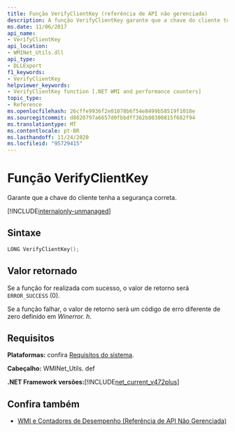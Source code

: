 ```yaml
---
title: Função VerifyClientKey (referência de API não gerenciada)
description: A função VerifyClientKey garante que a chave do cliente tenha a segurança correta.
ms.date: 11/06/2017
api_name:
- VerifyClientKey
api_location:
- WMINet_Utils.dll
api_type:
- DLLExport
f1_keywords:
- VerifyClientKey
helpviewer_keywords:
- VerifyClientKey function [.NET WMI and performance counters]
topic_type:
- Reference
ms.openlocfilehash: 26cffe9936f2e01078b6f54e8499b58519f1018e
ms.sourcegitcommit: d8020797a6657d0fbbdff362b80300815f682f94
ms.translationtype: MT
ms.contentlocale: pt-BR
ms.lasthandoff: 11/24/2020
ms.locfileid: "95729415"
---
```

# <a name="verifyclientkey-function"></a>Função VerifyClientKey

Garante que a chave do cliente tenha a segurança correta.  
  
[!INCLUDE[internalonly-unmanaged](../../../../includes/internalonly-unmanaged.md)]
  
## <a name="syntax"></a>Sintaxe  
  
```cpp  
LONG VerifyClientKey();
```  

## <a name="return-value"></a>Valor retornado

Se a função for realizada com sucesso, o valor de retorno será `ERROR_SUCCESS` (0).

Se a função falhar, o valor de retorno será um código de erro diferente de zero definido em *Winerror. h*.

## <a name="requirements"></a>Requisitos  

 **Plataformas:** confira [Requisitos do sistema](../../get-started/system-requirements.md).  
  
 **Cabeçalho:** WMINet_Utils. def  
  
 **.NET Framework versões:**[!INCLUDE[net_current_v472plus](../../../../includes/net-current-v472plus.md)]  
  
## <a name="see-also"></a>Confira também

- [WMI e Contadores de Desempenho (Referência de API Não Gerenciada)](index.md)
